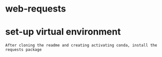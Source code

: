 # web-requests

# set-up virtual environment
    After cloning the readme and creating activating conda, install the requests package